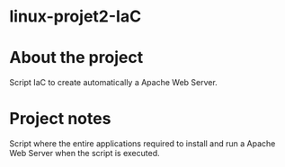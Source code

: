 # linux-projet2-IaC

# About the project
Script IaC to create automatically a Apache Web Server.

# Project notes
Script where the entire applications required to install and run a Apache Web Server when the script is executed.
